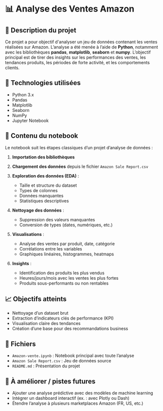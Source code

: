 
# 📊 Analyse des Ventes Amazon

## 📁 Description du projet

Ce projet a pour objectif d'analyser un jeu de données contenant les ventes réalisées sur Amazon. L’analyse a été menée à l’aide de **Python**, notamment avec les bibliothèques **pandas**, **matplotlib**, **seaborn** et **numpy**.
L’objectif principal est de tirer des insights sur les performances des ventes, les tendances produits, les périodes de forte activité, et les comportements clients.

## 🧰 Technologies utilisées

* Python 3.x
* Pandas
* Matplotlib
* Seaborn
* NumPy
* Jupyter Notebook

## 📄 Contenu du notebook

Le notebook suit les étapes classiques d’un projet d’analyse de données :

1. **Importation des bibliothèques**
2. **Chargement des données** depuis le fichier `Amazon Sale Report.csv`
3. **Exploration des données (EDA)** :

   * Taille et structure du dataset
   * Types de colonnes
   * Données manquantes
   * Statistiques descriptives
4. **Nettoyage des données** :

   * Suppression des valeurs manquantes
   * Conversion de types (dates, numériques, etc.)
5. **Visualisations** :

   * Analyse des ventes par produit, date, catégorie
   * Corrélations entre les variables
   * Graphiques linéaires, histogrammes, heatmaps
6. **Insights** :

   * Identification des produits les plus vendus
   * Heures/jours/mois avec les ventes les plus fortes
   * Produits sous-performants ou non rentables

## 📈 Objectifs atteints

* Nettoyage d’un dataset brut
* Extraction d’indicateurs clés de performance (KPI)
* Visualisation claire des tendances
* Création d’une base pour des recommandations business

## 📂 Fichiers

* `Amazon-vente.ipynb` : Notebook principal avec toute l’analyse
* `Amazon Sale Report.csv` : Jeu de données source
* `README.md` : Présentation du projet

## 📝 À améliorer / pistes futures

* Ajouter une analyse prédictive avec des modèles de machine learning
* Intégrer un dashboard interactif (ex. : avec Plotly ou Dash)
* Étendre l’analyse à plusieurs marketplaces Amazon (FR, US, etc.)

